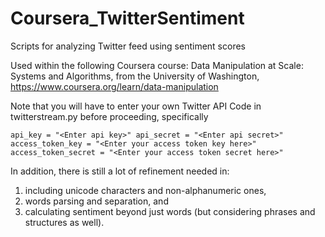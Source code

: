 # Coursera_TwitterSentiment
Scripts for analyzing Twitter feed using sentiment scores

Used within the following Coursera course: Data Manipulation at Scale: Systems and Algorithms, from the University of Washington, https://www.coursera.org/learn/data-manipulation

Note that you will have to enter your own Twitter API Code in twitterstream.py before proceeding, specifically

`api_key = "<Enter api key>"
api_secret = "<Enter api secret>"
access_token_key = "<Enter your access token key here>"
access_token_secret = "<Enter your access token secret here>"`

In addition, there is still a lot of refinement needed in:

1. including unicode characters and non-alphanumeric ones,
2. words parsing and separation, and 
3. calculating sentiment beyond just words (but considering phrases and structures as well).
